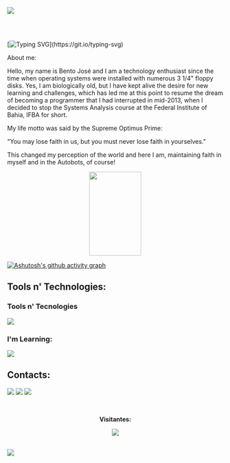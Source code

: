 <img src="https://github.com/Anmol-Baranwal/Cool-GIFs-For-GitHub/assets/74038190/c288471c-be67-4fbb-af44-1c63ee9ed280" />

<br><br>

[![Typing SVG](https://readme-typing-svg.herokuapp.com/?color=f9c701&size=35&center=true&vCenter=true&width=1000&lines=My+name+is+Bento+and+you're+Wellcome!)](https://git.io/typing-svg)

About me:

Hello, my name is Bento José and I am a technology enthusiast since the time when operating systems were installed with numerous 3 1/4" floppy disks. Yes, I am biologically old, but I have kept alive the desire for new learning and challenges, which has led me at this point to resume the dream of becoming a programmer that I had interrupted in mid-2013, when I decided to stop the Systems Analysis course at the Federal Institute of Bahia, IFBA for short.

My life motto was said by the Supreme Optimus Prime:

"You may lose faith in us, but you must never lose faith in yourselves."

This changed my perception of the world and here I am, maintaining faith in myself and in the Autobots, of course!

<div align="center">
<a href="https://github.com/Bentoxx">
<img loading="lazy" width="49%" height="195px" src="https://github-readme-stats.vercel.app/api?username=Bentoxx&show_icons=true&theme=dracula&include_all_commits=true&count_private=true"/>
</div>

[![Ashutosh's github activity graph](https://github-readme-activity-graph.vercel.app/graph?username=Bentoxx&bg_color=0e0e27&color=f5c402&line=f5c402&point=f5c402&area=true&hide_border=true)](https://github.com/ashutosh00710/github-readme-activity-graph)

## Tools n' Technologies:

<h3 align="left">Tools n' Tecnologies</h3>
<p align="left">
  <a href="https://skillicons.dev">
    <img src="https://skillicons.dev/icons?i=ts,js,pr,apple,linux,windows" />
  </a>
</p>         
           

<h3 align="left">I'm Learning:</h3>
<p align="left">
  <a href="https://skillicons.dev">
    <img src="https://skillicons.dev/icons?i=aws,c,express,figma,github,jest,mysql,nodejs,php,supabase" />
  </a>
</p>


## Contacts:

<div>

<a href="https://instagram.com/bentoxx" target="_blank"><img loading="lazy" src="https://img.shields.io/badge/-Instagram-%23E4405F?style=for-the-badge&logo=instagram&logoColor=white" target="_blank"></a>
<a href = "mailto:bentoeemanuele@gmail.com"><img loading="lazy" src="https://img.shields.io/badge/Gmail-D14836?style=for-the-badge&logo=gmail&logoColor=white" target="_blank"></a>
<a href="https://www.linkedin.com/in/bento-josé-de-santana-neto" target="_blank"><img loading="lazy" src="https://img.shields.io/badge/-LinkedIn-%230077B5?style=for-the-badge&logo=linkedin&logoColor=white" target="_blank"></a>   
</div>
                    
<div align="center">
<br><p align="centre"><b>Visitantes:</b></p>  
<p align="center"><img align="center" src="https://profile-counter.glitch.me/{lucasjcc}/count.svg" /></p> 
<br>
</div>          
          
<img src="https://github.com/Anmol-Baranwal/Cool-GIFs-For-GitHub/assets/74038190/d48893bd-0757-481c-8d7e-ba3e163feae7" />

<br><br>
